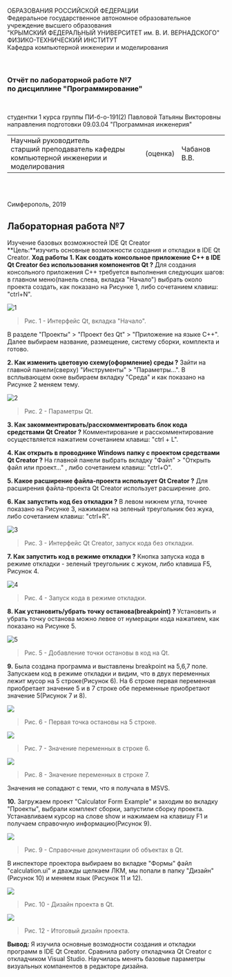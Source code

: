 ОБРАЗОВАНИЯ РОССИЙСКОЙ ФЕДЕРАЦИИ<br>
Федеральное государственное автономное образовательное учреждение высшего образования<br>
"КРЫМСКИЙ ФЕДЕРАЛЬНЫЙ УНИВЕРСИТЕТ им. В. И. ВЕРНАДСКОГО"<br>
ФИЗИКО-ТЕХНИЧЕСКИЙ ИНСТИТУТ<br>
Кафедра компьютерной инженерии и моделирования<br>
<br/><br/>

### Отчёт по лабораторной работе №7<br/> по дисциплине "Программирование"
<br/>

студентки 1 курса группы ПИ-б-о-191(2)
Павловой Татьяны Викторовны
направления подготовки 09.03.04 "Программная инженерия"
<br/>

<table>
<tr><td>Научный руководитель<br/> старший преподаватель кафедры<br/> компьютерной инженерии и моделирования</td>
<td>(оценка)</td>
<td>Чабанов В.В.</td>
</tr>
</table>
<br/><br/>

Симферополь, 2019
## Лабораторная работа №7
Изучение базовых возможностей IDE Qt Creator</br>
**Цель:**изучить основные возможности создания и откладки в IDE Qt Creator.
**Ход работы**
**1. Как создать консольное приложение C++ в IDE Qt Creator без использования компонентов Qt ?**
Для создания консольного приложения С++ требуется выполнения следующих шагов: в главном меню(панель слева, вкладка "Начало") выбрать около проекта создать, как показано на Рисунке 1, либо сочетанием клавиш: "сtrl+N".

![1](https://github.com/dark-angel-jpg/Lab/blob/master/image%20for%20lab%207/1.png?raw=true)
>Рис. 1 - Интерфейс Qt, вкладка "Начало".

В разделе "Проекты" > "Проект без Qt" > "Приложение на языке С++". Далее выбираем название, размещение, систему сборки, комплекта и готово.

**2. Как изменить цветовую схему(оформление) среды ?**
Зайти на главной панели(сверху) "Инструменты" > "Параметры...". В всплывающем окне выбираем вкладку "Среда" и как показано на Рисунке 2 меняем тему.

![2](https://github.com/dark-angel-jpg/Lab/blob/master/image%20for%20lab%207/2.png?raw=true)
>Рис. 2 - Параметры Qt. 

**3. Как закомментировать/расскомментировать блок кода средствами Qt Creator ?**
Комментирование и расскомментирование осуществляется нажатием сочетанием клавиш: "ctrl + L".

**4. Как открыть в проводнике Windows папку с проектом средствами Qt Creator ?**
На главной панели выбрать вкладку "Файл" > "Открыть файл или проект..." , либо сочетанием клавиш: "ctrl+O".

**5. Какое расширение файла-проекта использует Qt Creator ?**
Для расширения файла-проекта Qt Creator использует расширение .pro. 

**6. Как запустить код без откладки ?**
В левом нижнем угла, точнее показано на Рисунке 3, нажимаем на зеленый треугольник без жука, либо сочетанием клавиш: "ctrl+R".

![3](https://github.com/dark-angel-jpg/Lab/blob/master/image%20for%20lab%207/3.png?raw=true)
>Рис. 3 - Интерфейс Qt Creator, запуск кода без откладки.

**7. Как запустить код в режиме откладки ?**
Кнопка запуска кода в режиме откладки - зеленый треугольник с жуком, либо клавиша F5, Рисунок 4.

![4](https://github.com/dark-angel-jpg/Lab/blob/master/image%20for%20lab%207/4.png?raw=true)
>Рис. 4 - Запуск кода в режиме откладки.

**8. Как установить/убрать точку останова(breakpoint) ?**
Установить и убрать точку останова можно левее от нумерации кода нажатием, как показано на Рисунке 5.

![5](https://github.com/dark-angel-jpg/Lab/blob/master/image%20for%20lab%207/5.png?raw=true)
>Рис. 5 - Добавление точки остановы в код на Qt.

**9.**
Была создана программа и выставлены breakpoint на 5,6,7 поле. Запускаем код в режиме откладки и видим, что в двух переменных лежит мусор на 5 строке(Рисунок 6). На 6 строке первая переменная приобретает значение 5 и в 7 строке обе переменные приобретают значение 5(Рисунок 7 и 8).

![](https://github.com/dark-angel-jpg/Lab/blob/master/image%20for%20lab%207/8.png?raw=true)
>Рис. 6 - Первая точка остановы на 5 строке.</br>

![](https://github.com/dark-angel-jpg/Lab/blob/master/image%20for%20lab%207/9.png?raw=true)
>Рис. 7 - Значение переменных в строке 6.</br>

![](https://github.com/dark-angel-jpg/Lab/blob/master/image%20for%20lab%207/10.png?raw=true)
>Рис. 8 - Значение переменных в строке 7.</br>

Значения не сопадают с теми, что я получала в MSVS. 

**10.**
Загружаем проект "Calculator Form Example" и заходим во вкладку "Проекты", выбрали комплект сборки, запустили сборку проекта. Устанавливаем курсор на слове show и нажимаем на клавишу F1 и получаем справочную информацию(Рисунок 9).

![](https://github.com/dark-angel-jpg/Lab/blob/master/image%20for%20lab%207/6.png?raw=true)
>Рис. 9 - Справочные документации об объектах в Qt.</br>

В инспекторе проектора выбираем во вкладке "Формы" файл "calculation.ui" и дважды щелкаем ЛКМ, мы попали в папку "Дизайн"(Рисунок 10) и меняем язык (Рисунок 11 и 12).

![](https://github.com/dark-angel-jpg/Lab/blob/master/image%20for%20lab%207/7.png?raw=true)
>Рис. 10 - Дизайн проекта в Qt.</br>

![](https://github.com/dark-angel-jpg/Lab/blob/master/image%20for%20lab%207/12.png?raw=true)
>Рис. 12 - Итоговый дизайн проекта.</br>


**Вывод:** Я изучила основные возмодности создания и откладки программ в IDE Qt Creator. Сравнила работу откладчика Qt Creator с откладчиком Visual Studio. Научилась менять базовые параметры визуальных компанентов в редакторе дизайна.

